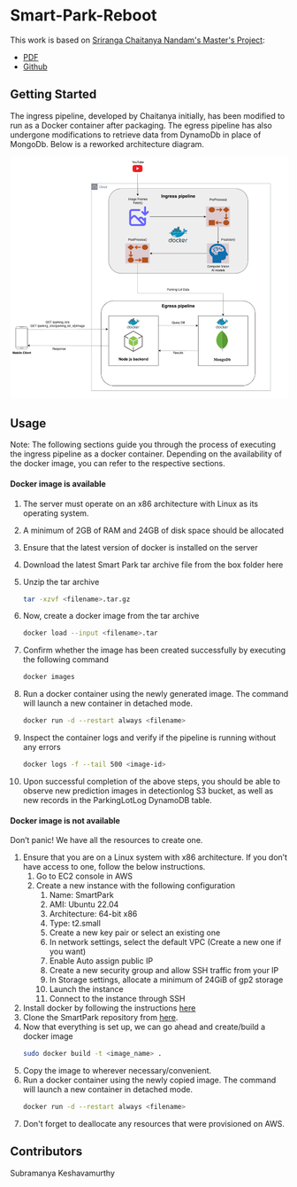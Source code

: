# Smart-Park-Reboot

This work is based on [Sriranga Chaitanya Nandam's Master's Project](https://research.engr.oregonstate.edu/si-lab/#archive):
* [PDF](https://research.engr.oregonstate.edu/si-lab/archive/2022_chaitanya.pdf)
* [Github](https://github.com/NSR9/Smart-Park)

## Getting Started

The ingress pipeline, developed by Chaitanya initially, has been modified to run as a Docker container after packaging.
The egress pipeline has also undergone modifications to retrieve data from DynamoDb in place of MongoDb. Below is a reworked architecture diagram.


![Architecture_Diagram.png](Architecture_Diagram.png)

## Usage

Note: The following sections guide you through the process of executing the ingress pipeline as a docker container. Depending on the availability of the docker image, you can refer to the respective sections.

#### Docker image is available

1. The server must operate on an x86 architecture with Linux as its operating system.
2. A minimum of 2GB of RAM and 24GB of disk space should be allocated
3. Ensure that the latest version of docker is installed on the server
4. Download the latest Smart Park tar archive file from the box folder here
5. Unzip the tar archive
    ```sh
    tar -xzvf <filename>.tar.gz
    ```
   
6. Now, create a docker image from the tar archive
   ```sh
   docker load --input <filename>.tar
   ```
   
7. Confirm whether the image has been created successfully by executing the following command
    ```sh
    docker images
    ```
   
8. Run a docker container using the newly generated image. The command will launch a new container in detached mode.
    ```sh
    docker run -d --restart always <filename>
    ```

9. Inspect the container logs and verify if the pipeline is running without any errors
    ```sh
    docker logs -f --tail 500 <image-id>
    ```

10. Upon successful completion of the above steps, you should be able to observe new prediction images in detectionlog S3 bucket, as well as new records in the ParkingLotLog DynamoDB table.


#### Docker image is not available

Don’t panic! We have all the resources to create one.

1. Ensure that you are on a Linux system with x86 architecture. If you don’t have access to one, follow the below instructions.
   1. Go to EC2 console in AWS
   2. Create a new instance with the following configuration
      1. Name: SmartPark
      2. AMI: Ubuntu 22.04
      3. Architecture: 64-bit x86
      4. Type: t2.small
      5. Create a new key pair or select an existing one
      6. In network settings, select the default VPC (Create a new one if you want)
      7. Enable Auto assign public IP
      8. Create a new security group and allow SSH traffic from your IP
      9. In Storage settings, allocate a minimum of 24GiB of gp2 storage
      10. Launch the instance
      11. Connect to the instance through SSH
2. Install docker by following the instructions [here](https://docs.docker.com/engine/install/ubuntu/)
3. Clone the SmartPark repository from [here](https://github.com/subramanya1702/Smart-Park-Reboot).
4. Now that everything is set up, we can go ahead and create/build a docker image
    ```sh
    sudo docker build -t <image_name> .
    ```
5. Copy the image to wherever necessary/convenient.
6. Run a docker container using the newly copied image. The command will launch a new container in detached mode.
    ```sh
    docker run -d --restart always <filename>
    ```
7. Don't forget to deallocate any resources that were provisioned on AWS.

## Contributors
Subramanya Keshavamurthy
